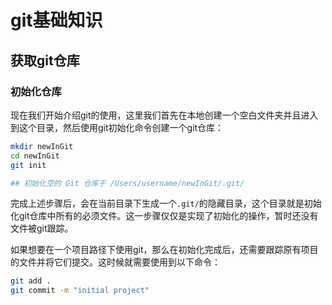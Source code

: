 # git基础知识

## 获取git仓库

### 初始化仓库

现在我们开始介绍git的使用，这里我们首先在本地创建一个空白文件夹并且进入到这个目录，然后使用git初始化命令创建一个git仓库：

```bash
mkdir newInGit
cd newInGit
git init

## 初始化空的 Git 仓库于 /Users/username/newInGit/.git/
```

完成上述步骤后，会在当前目录下生成一个`.git/`的隐藏目录，这个目录就是初始化git仓库中所有的必须文件。这一步骤仅仅是实现了初始化的操作，暂时还没有文件被git跟踪。

如果想要在一个项目路径下使用git，那么在初始化完成后，还需要跟踪原有项目的文件并将它们提交。这时候就需要使用到以下命令：

```bash
git add .
git commit -m "initial project"
```



